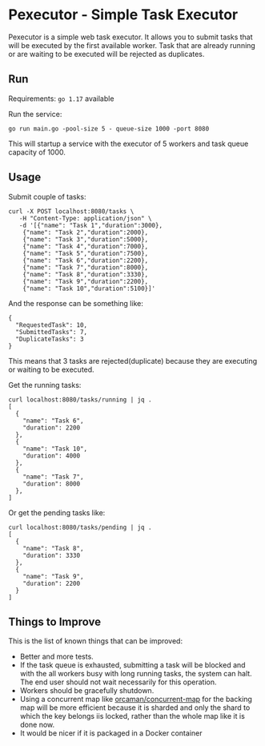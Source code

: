 # Pexecutor - Simple Task Executor

Pexecutor is a simple web task executor. It allows you to submit tasks that will be executed by the first available worker. Task that are already running or are waiting to be executed will be rejected as duplicates.

## Run

Requirements: `go 1.17` available

Run the service:
```
go run main.go -pool-size 5 - queue-size 1000 -port 8080
```
This will startup a service with the executor of 5 workers and task queue capacity of 1000.


## Usage

Submit couple of tasks:

```
curl -X POST localhost:8080/tasks \
   -H "Content-Type: application/json" \
   -d '[{"name": "Task 1","duration":3000}, 
    {"name": "Task 2","duration":2000},
    {"name": "Task 3","duration":5000},
    {"name": "Task 4","duration":7000},
    {"name": "Task 5","duration":7500},
    {"name": "Task 6","duration":2200},
    {"name": "Task 7","duration":8000},
    {"name": "Task 8","duration":3330},
    {"name": "Task 9","duration":2200},
    {"name": "Task 10","duration":5100}]'

```

And the response can be something like:
```
{
  "RequestedTask": 10,
  "SubmittedTasks": 7,
  "DuplicateTasks": 3 
}
```
This means that 3 tasks are rejected(duplicate) because they are executing or waiting to be executed.


Get the running tasks:
```
curl localhost:8080/tasks/running | jq .
[
  {
    "name": "Task 6",
    "duration": 2200
  },
  {
    "name": "Task 10",
    "duration": 4000
  },
  {
    "name": "Task 7",
    "duration": 8000
  },
]

```


Or get the pending tasks like:
```
curl localhost:8080/tasks/pending | jq .
[
  {
    "name": "Task 8",
    "duration": 3330
  },
  {
    "name": "Task 9",
    "duration": 2200
  }
]
```

## Things to Improve

This is the list of known things that can be improved:
- Better and more tests.
- If the task queue is exhausted, submitting a task will be blocked and with the all workers busy with long running tasks, the system can halt. The end user should not wait necessarily for this operation.
- Workers should be gracefully shutdown.
- Using a concurrent map like [orcaman/concurrent-map](https://github.com/orcaman/concurrent-map) for the backing map will be more efficient because it is sharded and only the shard to which the key belongs iis locked, rather than the whole map like it is done now.
- It would be nicer if it is packaged in a Docker container

